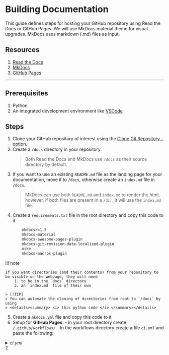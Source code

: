 # Building Documentation

This guide defines steps for hosting your GitHub repository using Read the Docs or GitHub Pages. We will use MkDocs material theme for visual upgrades. MkDocs uses markdown (.md) files as input. 

## Resources

   1. [Read the Docs](https://docs.readthedocs.com/platform/stable/)
   2. [MkDocs](https://www.mkdocs.org/)
   3. [GitHub Pages](https://pages.github.com/)
---

## Prerequisites

   1. Python
   2. An integrated development environment like [VSCode](https://code.visualstudio.com/)

## Steps 

 1. Clone your GitHub repository of interest using the [Clone Git Repository...](<Screenshot 2025-06-27 at 10.25.21-1.png>) option. 
 2. Create a `/docs` directory in your repository. 
    >Both Read the Docs and MkDocs use `/docs` as their source directory by default.
 3. If you want to use an existing `README.md` file as the landing page for your documentation, move it to `/docs`, otherwise create an `index.md` file in `/docs`. 
    >MkDocs can use both `README.md` and `index.md` to render the html, however, if both files are present in a `/dir`, it will use the `index.md` file.
 4. Create a `requirements.txt` file in the root directory and copy this code to it
    ```txt
        mkdocs>=1.5
        mkdocs-material
        mkdocs-awesome-pages-plugin
        mkdocs-git-revision-date-localized-plugin
        mike
        mkdocs-macros-plugin

!!! note
    
    If you want directories (and their contents) from your repository to be visible on the webpage, they will need 
        1. to be in the `docs` directory
        2. an `index.md` file of their own

    > [!TIP]
    > You can automate the cloning of directories from root to `/docs` by using 
    > <details><summary> <i> this python code </i> </summary></details>
 
 5. Create a `mkdocs.yml` file and copy this code to it
 6.  Setup for **GitHub Pages**:
    - In your root directory create `/.github/workflows/`
    - In the workflows directory create a file `ci.yml` and paste the following:

<details>
<summary><i>ci.yml</i></summary>

```yaml
name: ci

on:
  push:
    branches: 
      - main
      - master

permissions:
  contents: write

jobs:
  deploy:
    runs-on: ubuntu-latest

    steps:
      - uses: actions/checkout@v3
      - uses: actions/setup-python@v4
        with:
          python-version: '3.x'
      - uses: actions/cache@v3
        with:
          key: {% raw %}${{ github.ref }}{% endraw %}
          path: .cache

      - run: pip install -r requirements.txt
      - run: python clone_directories_to_docs.py
      - run: mkdocs gh-deploy --force

```
</details>
 7. 